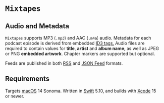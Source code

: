 # `Mixtapes`

## Audio and Metadata

`Mixtapes` supports MP3 (`.mp3`) and AAC (`.m4a`) audio. Metadata for each podcast episode is derived from embedded [ID3 tags.](https://developer.apple.com/documentation/avfoundation/media_assets_and_metadata) Audio files are required to contain values for __title__, __artist__ and __album name__, as well as JPEG or PNG __embedded artwork__. Chapter markers are supported but optional.

Feeds are published in both [RSS](https://validator.w3.org/feed/docs/rss2.html) and [JSON Feed](https://jsonfeed.org) formats.

## Requirements

Targets [macOS](https://developer.apple.com/macos) 14 Sonoma. Written in [Swift](https://developer.apple.com/swift) 5.10, and builds with [Xcode](https://developer.apple.com/xcode) 15 or newer.
